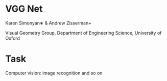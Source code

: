 # VGG Net
Karen Simonyan∗ & Andrew Zisserman+

Visual Geometry Group, Department of Engineering Science, University of Oxford

# Task
Computer vision: image recognition and so on

# 

